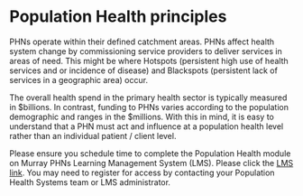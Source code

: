 # Population Health principles

PHNs operate within their defined catchment areas. PHNs affect health system change by commissioning service providers to deliver services in areas of need. This might be where Hotspots (persistent high use of health services and or incidence of disease) and Blackspots (persistent lack of services in a geographic area) occur.

The overall health spend in the primary health sector is typically measured in $billions. In contrast, funding to PHNs varies according to the population demographic and ranges in the $millions. With this in mind, it is easy to understand that a PHN must act and influence at a population health level rather than an individual patient / client level.

Please ensure you schedule time to complete the Population Health module on Murray PHNs Learning Management System (LMS).  Please click the [LMS link](https://murrayphn.myjoomlalms.com/). You may need to register for access by contacting your Population Health Systems team or LMS administrator.  
